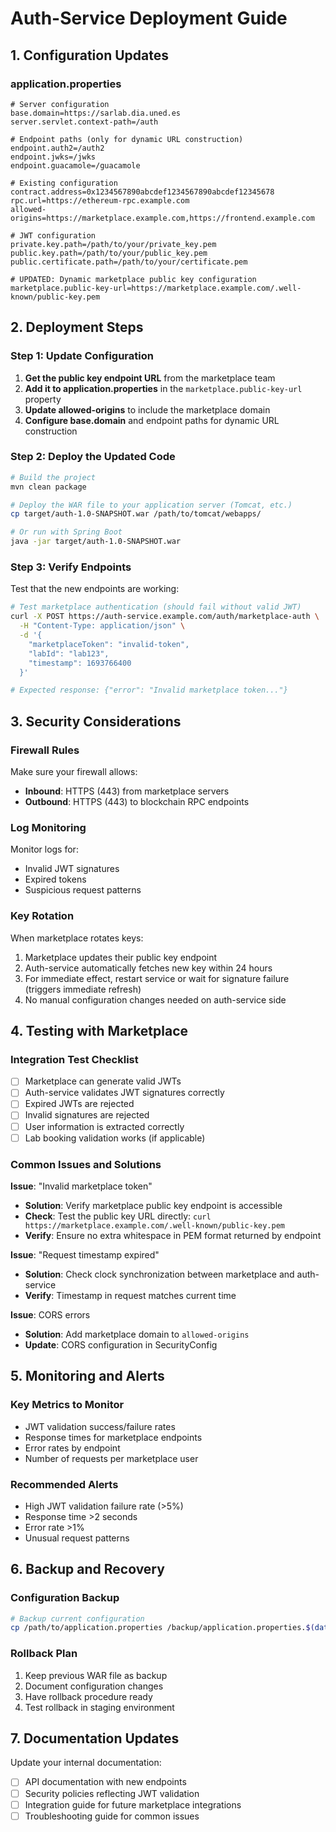 # Auth-Service Deployment Guide

## 1. Configuration Updates

### application.properties
```properties
# Server configuration
base.domain=https://sarlab.dia.uned.es
server.servlet.context-path=/auth

# Endpoint paths (only for dynamic URL construction)
endpoint.auth2=/auth2
endpoint.jwks=/jwks
endpoint.guacamole=/guacamole

# Existing configuration
contract.address=0x1234567890abcdef1234567890abcdef12345678
rpc.url=https://ethereum-rpc.example.com
allowed-origins=https://marketplace.example.com,https://frontend.example.com

# JWT configuration
private.key.path=/path/to/your/private_key.pem
public.key.path=/path/to/your/public_key.pem
public.certificate.path=/path/to/your/certificate.pem

# UPDATED: Dynamic marketplace public key configuration
marketplace.public-key-url=https://marketplace.example.com/.well-known/public-key.pem
```

## 2. Deployment Steps

### Step 1: Update Configuration
1. **Get the public key endpoint URL** from the marketplace team
2. **Add it to application.properties** in the `marketplace.public-key-url` property
3. **Update allowed-origins** to include the marketplace domain
4. **Configure base.domain** and endpoint paths for dynamic URL construction

### Step 2: Deploy the Updated Code
```bash
# Build the project
mvn clean package

# Deploy the WAR file to your application server (Tomcat, etc.)
cp target/auth-1.0-SNAPSHOT.war /path/to/tomcat/webapps/

# Or run with Spring Boot
java -jar target/auth-1.0-SNAPSHOT.war
```

### Step 3: Verify Endpoints
Test that the new endpoints are working:

```bash
# Test marketplace authentication (should fail without valid JWT)
curl -X POST https://auth-service.example.com/auth/marketplace-auth \
  -H "Content-Type: application/json" \
  -d '{
    "marketplaceToken": "invalid-token",
    "labId": "lab123",
    "timestamp": 1693766400
  }'

# Expected response: {"error": "Invalid marketplace token..."}
```

## 3. Security Considerations

### Firewall Rules
Make sure your firewall allows:
- **Inbound**: HTTPS (443) from marketplace servers
- **Outbound**: HTTPS (443) to blockchain RPC endpoints

### Log Monitoring
Monitor logs for:
- Invalid JWT signatures
- Expired tokens
- Suspicious request patterns

### Key Rotation
When marketplace rotates keys:
1. Marketplace updates their public key endpoint
2. Auth-service automatically fetches new key within 24 hours
3. For immediate effect, restart service or wait for signature failure (triggers immediate refresh)
4. No manual configuration changes needed on auth-service side

## 4. Testing with Marketplace

### Integration Test Checklist
- [ ] Marketplace can generate valid JWTs
- [ ] Auth-service validates JWT signatures correctly
- [ ] Expired JWTs are rejected
- [ ] Invalid signatures are rejected
- [ ] User information is extracted correctly
- [ ] Lab booking validation works (if applicable)

### Common Issues and Solutions

**Issue**: "Invalid marketplace token"
- **Solution**: Verify marketplace public key endpoint is accessible
- **Check**: Test the public key URL directly: `curl https://marketplace.example.com/.well-known/public-key.pem`
- **Verify**: Ensure no extra whitespace in PEM format returned by endpoint

**Issue**: "Request timestamp expired"
- **Solution**: Check clock synchronization between marketplace and auth-service
- **Verify**: Timestamp in request matches current time

**Issue**: CORS errors
- **Solution**: Add marketplace domain to `allowed-origins`
- **Update**: CORS configuration in SecurityConfig

## 5. Monitoring and Alerts

### Key Metrics to Monitor
- JWT validation success/failure rates
- Response times for marketplace endpoints
- Error rates by endpoint
- Number of requests per marketplace user

### Recommended Alerts
- High JWT validation failure rate (>5%)
- Response time >2 seconds
- Error rate >1%
- Unusual request patterns

## 6. Backup and Recovery

### Configuration Backup
```bash
# Backup current configuration
cp /path/to/application.properties /backup/application.properties.$(date +%Y%m%d)
```

### Rollback Plan
1. Keep previous WAR file as backup
2. Document configuration changes
3. Have rollback procedure ready
4. Test rollback in staging environment

## 7. Documentation Updates

Update your internal documentation:
- [ ] API documentation with new endpoints
- [ ] Security policies reflecting JWT validation
- [ ] Integration guide for future marketplace integrations
- [ ] Troubleshooting guide for common issues
